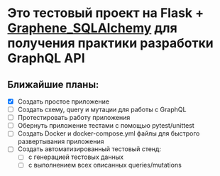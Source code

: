 # Это тестовый проект на Flask + [Graphene_SQLAlchemy](https://github.com/graphql-python/graphene-sqlalchemy) для получения практики разработки GraphQL API

## Ближайшие планы:
 - [x] Создать простое приложение
 - [ ] Создать схему, query и мутации для работы с GraphQL
 - [ ] Протестировать работу приложения
 - [ ] Обернуть приложение тестами с помощью pytest/unittest
 - [ ] Создать Docker и docker-compose.yml файлы для быстрого развертывания приложения
 - [ ] Создать автоматизированный тестовый стенд:
   - [ ] с генерацией тестовых данных
   - [ ] с выполнением всех описанных queries/mutations
